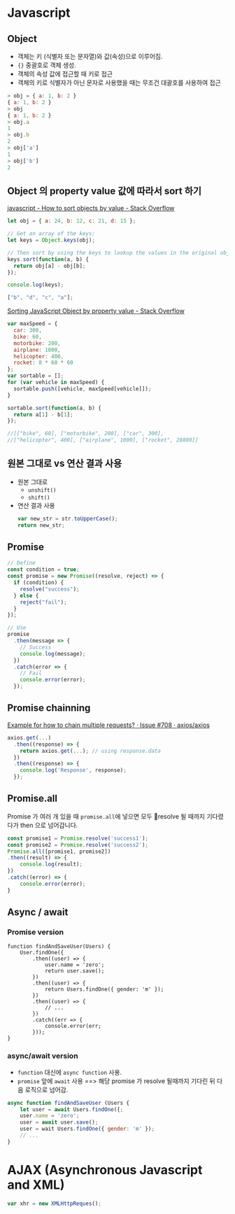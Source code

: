 # Javascript

## Object

- 객체는 키 (식별자 또는 문자열)와 값(속성)으로 이루어짐.
- `{}` 중괄호로 객체 생성.
- 객체의 속성 값에 접근할 때 키로 접근
- 객체의 키로 식별자가 아닌 문자로 사용했을 때는 무조건 대괄호를 사용하여 접근

```javascript
> obj = { a: 1, b: 2 }
{ a: 1, b: 2 }
> obj
{ a: 1, b: 2 }
> obj.a
1
> obj.b
2
> obj['a']
1
> obj['b']
2
```

## Object 의 property value 값에 따라서 sort 하기

[javascript - How to sort objects by value - Stack Overflow](https://stackoverflow.com/questions/43773092/how-to-sort-objects-by-value)

```javascript
let obj = { a: 24, b: 12, c: 21, d: 15 };

// Get an array of the keys:
let keys = Object.keys(obj);

// Then sort by using the keys to lookup the values in the original object:
keys.sort(function(a, b) {
  return obj[a] - obj[b];
});

console.log(keys);

["b", "d", "c", "a"];
```

[Sorting JavaScript Object by property value - Stack Overflow](https://stackoverflow.com/questions/1069666/sorting-javascript-object-by-property-value)

```javascript
var maxSpeed = {
  car: 300,
  bike: 60,
  motorbike: 200,
  airplane: 1000,
  helicopter: 400,
  rocket: 8 * 60 * 60
};
var sortable = [];
for (var vehicle in maxSpeed) {
  sortable.push([vehicle, maxSpeed[vehicle]]);
}

sortable.sort(function(a, b) {
  return a[1] - b[1];
});

//[["bike", 60], ["motorbike", 200], ["car", 300],
//["helicopter", 400], ["airplane", 1000], ["rocket", 28800]]
```

## 원본 그대로 vs 연산 결과 사용

- 원본 그대로
  - `unshift()`
  - `shift()`
- 연산 결과 사용
  ```javascript
  var new_str = str.toUpperCase();
  return new_str;
  ```

## Promise

```javascript
// Define
const condition = true;
const promise = new Promise((resolve, reject) => {
  if (condition) {
    resolve("success");
  } else {
    reject("fail");
  }
});

// Use
promise
  .then(message => {
    // Success
    console.log(message);
  })
  .catch(error => {
    // Fail
    console.error(error);
  });
```

## Promise chainning

[Example for how to chain multiple requests? · Issue #708 · axios/axios](https://github.com/axios/axios/issues/708)

```javascript
axios.get(...)
  .then((response) => {
    return axios.get(...); // using response.data
  })
  .then((response) => {
    console.log('Response', response);
  });
```

## Promise.all

Promise 가 여러 개 있을 때 `promise.all`에 넣으면 모두 resolve 될 때까지 기다렸다가 then 으로 넘어갑니다.

```javascript
const promise1 = Promise.resolve('success1');
const promise2 = Promise.resolve('success2');
Promise.all([promise1, promise2])
.then((result) => {
    console.log(result);
})
.catch((error) => {
    console.error(error);
}
```

## Async / await

### Promise version

```
function findAndSaveUser(Users) {
    User.findOne({
        .then((user) => {
            user.name = 'zero';
            return user.save();
        })
        .then((user) => {
            return Users.findOne({ gender: 'm' });
        })
        .then((user) => {
            // ...
        })
        .catch((err => {
            console.error(err;
        }));
}
```

### async/await version

- `function` 대신에 `async function` 사용.
- `promise` 앞에 `await` 사용 ==> 해당 promise 가 resolve 될때까지 기다린 뒤 다음 로직으로 넘어감.

```javascript
async function findAndSaveUser (Users {
    let user = await Users.findOne({;
    user.name = 'zero';
    user = await user.save();
    user = wait Users.findOne({ gender: 'm' });
    // ...
}
```

# AJAX (Asynchronous Javascript and XML)

```javascript
var xhr = new XMLHttpReques();
```
